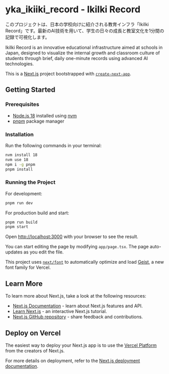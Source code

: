# yka_ikiiki_record - IkiIki Record

このプロジェクトは、日本の学校向けに紹介される教育インフラ「IkiIki Record」です。最新のAI技術を用いて、学生の日々の成長と教室文化を1分間の記録で可視化します。

IkiIki Record is an innovative educational infrastructure aimed at schools in Japan, designed to visualize the internal growth and classroom culture of students through brief, daily one-minute records using advanced AI technologies.

This is a [Next.js](https://nextjs.org) project bootstrapped with [`create-next-app`](https://nextjs.org/docs/app/api-reference/cli/create-next-app).

## Getting Started

### Prerequisites

- [Node.js 18](https://nodejs.org/en/) installed using [nvm](https://github.com/nvm-sh/nvm)
- [pnpm](https://pnpm.io/) package manager

### Installation

Run the following commands in your terminal:

```bash
nvm install 18
nvm use 18
npm i -g pnpm
pnpm install
```

### Running the Project

For development:

```bash
pnpm run dev
```

For production build and start:

```bash
pnpm run build
pnpm start
```

Open [http://localhost:3000](http://localhost:3000) with your browser to see the result.

You can start editing the page by modifying `app/page.tsx`. The page auto-updates as you edit the file.

This project uses [`next/font`](https://nextjs.org/docs/app/building-your-application/optimizing/fonts) to automatically optimize and load [Geist](https://vercel.com/font), a new font family for Vercel.

## Learn More

To learn more about Next.js, take a look at the following resources:

- [Next.js Documentation](https://nextjs.org/docs) - learn about Next.js features and API.
- [Learn Next.js](https://nextjs.org/learn) - an interactive Next.js tutorial.
- [Next.js GitHub repository](https://github.com/vercel/next.js) - share feedback and contributions.

## Deploy on Vercel

The easiest way to deploy your Next.js app is to use the [Vercel Platform](https://vercel.com/new?utm_medium=default-template&filter=next.js&utm_source=create-next-app&utm_campaign=create-next-app-readme) from the creators of Next.js.

For more details on deployment, refer to the [Next.js deployment documentation](https://nextjs.org/docs/app/building-your-application/deploying).
